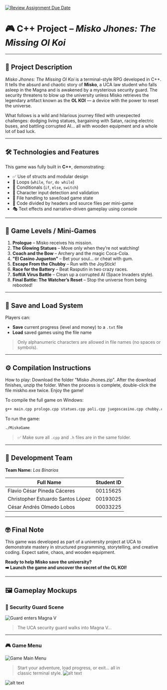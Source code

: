 [![Review Assignment Due Date](https://classroom.github.com/assets/deadline-readme-button-22041afd0340ce965d47ae6ef1cefeee28c7c493a6346c4f15d667ab976d596c.svg)](https://classroom.github.com/a/mi1WNrHU)
# 🎮 C++ Project – *Misko Jhones: The Missing Ol Koi*

---

## 🧠 Project Description

*Misko Jhones: The Missing Ol Koi* is a terminal-style RPG developed in C++. It tells the absurd and chaotic story of **Misko**, a UCA law student who falls asleep in the Magna and is awakened by a mysterious security guard. The security threatens to blow up the university unless Misko retrieves the legendary artifact known as the **OL KOI** — a device with the power to reset the universe.

What follows is a wild and hilarious journey filled with unexpected challenges: dodging living statues, bargaining with Satan, racing electric buses, and battling corrupted AI... all with wooden equipment and a whole lot of bad luck.


---

## 🛠️ Technologies and Features

This game was fully built in **C++**, demonstrating:

- ✅ Use of structs and modular design
- 🔁 Loops (`while`, `for`, `do while`)
- 🔀 Conditionals (`if`, `else`, `switch`)
- 🔣 Character input detection and validation 
- 💾 File handling to save/load game state 
- 🧩 Code divided by headers and source files per mini-game
- 🎭 Text effects and narrative-driven gameplay using console

---

## 🧩 Game Levels / Mini-Games

1. **Prologue** – Misko receives his mission.
2. **The Glowing Statues** – Move only when they’re not watching!
3. **Coach and the Bow** – Archery and the magic Coca-Cola.
4. **"El Casino Jugueton"** – Bet your soul... or cheat with gum.
5. **Escape From the Chubby** – Run with the JoyStick!
6. **Race for the Battery** – Beat Rasputin in two crazy races.
7. **SoftIA Virus Battle** – Clean up a corrupted AI (Space Invaders style).
8. **Final Battle: The Watcher’s Reset** – Stop the universe from being rebooted!

---

## 💾 Save and Load System

Players can:
- **Save** current progress (level and money) to a `.txt` file
- **Load** saved games using the file name

> Only alphanumeric characters are allowed in file names (no spaces or symbols).

---

## ⚙️ Compilation Instructions
How to play: Download the folder "Misko Jhones.zip". After the download finishes, unzip the folder. When the process is complete, double-click the file miskho.exe twice. Enjoy the game!

To compile the full game on Windows:

```bash
g++ main.cpp prologo.cpp statues.cpp poli.cpp juegoscasino.cpp chubby.cpp carrera.cpp softia.cpp finalBattle.cpp menu.cpp -o MiskoGame
```

To run the game:

```bash
./MiskoGame
```

> ✅ Make sure all `.cpp` and `.h` files are in the same folder.

---

## 👥 Development Team

**Team Name:** *Los Binarios*

| Full Name                         | Student ID  |
|-----------------------------------|-------------|
| Flavio César Pineda Cáceres       | 00115625    |
| Christopher Estuardo Santos López | 00193025    |
| César Andrés Olmedo Lobos         | 00033225    |

---

## 🤓 Final Note

This game was developed as part of a university project at UCA to demonstrate mastery in structured programming, storytelling, and creative coding. Expect satire, chaos, and wooden equipment.

**Ready to help Misko save the university?**  
**➡️ Launch the game and uncover the secret of the OL KOI!**

---
## 🖼 Gameplay Mockups

### 🔐 Security Guard Scene
![Guard enters Magna V](guard_scene.jpeg)

> The UCA security guard walks into Magna V…

---

### 🎮 Game Menu
![Game Main Menu](menu_mockup.jpeg)

> Start your adventure, load progress, or exit... all in classic terminal style.
![alt text](<WhatsApp Image 2025-07-07 at 23.43.00_25dc6c4e.jpg>)

![alt text](<WhatsApp Image 2025-07-07 at 23.43.00_6d23fb3c.jpg>)


